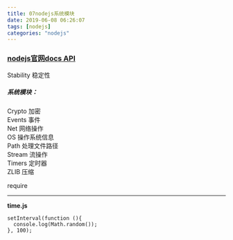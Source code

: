 ```yaml
---
title: 07nodejs系统模块
date: 2019-06-08 06:26:07
tags: [nodejs]
categories: "nodejs"
---
```

### [nodejs官网docs API]( https://nodejs.org/en/docs/)
Stability 稳定性

##### 系统模块：

Crypto	加密   
Events	事件   
Net	网络操作   
OS	操作系统信息   
Path	处理文件路径   
Stream	流操作   
Timers	定时器   
ZLIB	压缩   

require

---
**time.js**
```
setInterval(function (){
  console.log(Math.random());
}, 100);

```














